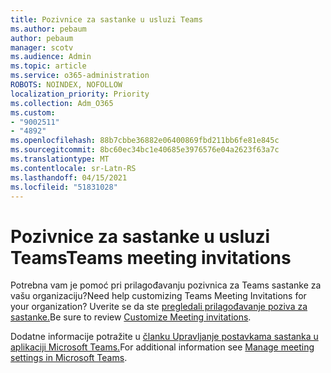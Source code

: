 ```yaml
---
title: Pozivnice za sastanke u usluzi Teams
ms.author: pebaum
author: pebaum
manager: scotv
ms.audience: Admin
ms.topic: article
ms.service: o365-administration
ROBOTS: NOINDEX, NOFOLLOW
localization_priority: Priority
ms.collection: Adm_O365
ms.custom:
- "9002511"
- "4892"
ms.openlocfilehash: 88b7cbbe36882e06400869fbd211bb6fe81e845c
ms.sourcegitcommit: 8bc60ec34bc1e40685e3976576e04a2623f63a7c
ms.translationtype: MT
ms.contentlocale: sr-Latn-RS
ms.lasthandoff: 04/15/2021
ms.locfileid: "51831028"
---
```

# <a name="teams-meeting-invitations"></a><span data-ttu-id="a62b2-102">Pozivnice za sastanke u usluzi Teams</span><span class="sxs-lookup"><span data-stu-id="a62b2-102">Teams meeting invitations</span></span>

<span data-ttu-id="a62b2-103">Potrebna vam je pomoć pri prilagođavanju pozivnica za Teams sastanke za vašu organizaciju?</span><span class="sxs-lookup"><span data-stu-id="a62b2-103">Need help customizing Teams Meeting Invitations for your organization?</span></span> <span data-ttu-id="a62b2-104">Uverite se da ste [pregledali prilagođavanje poziva za sastanke.](https://docs.microsoft.com/microsoftteams/meeting-settings-in-teams#customize-meeting-invitations)</span><span class="sxs-lookup"><span data-stu-id="a62b2-104">Be sure to review [Customize Meeting invitations](https://docs.microsoft.com/microsoftteams/meeting-settings-in-teams#customize-meeting-invitations).</span></span>  

<span data-ttu-id="a62b2-105">Dodatne informacije potražite u [članku Upravljanje postavkama sastanka u aplikaciji Microsoft Teams.](https://docs.microsoft.com/microsoftteams/meeting-settings-in-teams)</span><span class="sxs-lookup"><span data-stu-id="a62b2-105">For additional information see [Manage meeting settings in Microsoft Teams](https://docs.microsoft.com/microsoftteams/meeting-settings-in-teams).</span></span>
